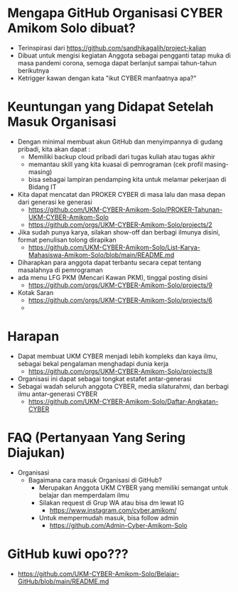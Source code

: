 # Mengapa GitHub Organisasi CYBER Amikom Solo dibuat?
- Terinspirasi dari https://github.com/sandhikagalih/project-kalian
- Dibuat untuk mengisi kegiatan Anggota sebagai pengganti tatap muka di masa pandemi corona, semoga dapat berlanjut sampai tahun-tahun berikutnya
- Ketrigger kawan dengan kata "ikut CYBER manfaatnya apa?"


# Keuntungan yang Didapat Setelah Masuk Organisasi
- Dengan minimal membuat akun GitHub dan menyimpannya di gudang pribadi, kita akan dapat : 
  - Memiliki backup cloud pribadi dari tugas kuliah atau tugas akhir
  - memantau skill yang kita kuasai di pemrograman (cek profil masing-masing)
  - bisa sebagai lampiran pendamping kita untuk melamar pekerjaan di Bidang IT
- Kita dapat mencatat dan PROKER CYBER di masa lalu dan masa depan dari generasi ke generasi
  - https://github.com/UKM-CYBER-Amikom-Solo/PROKER-Tahunan-UKM-CYBER-Amikom-Solo
  - https://github.com/orgs/UKM-CYBER-Amikom-Solo/projects/2
- Jika sudah punya karya, silakan show-off dan berbagi ilmunya disini, format penulisan tolong dirapikan
  - https://github.com/UKM-CYBER-Amikom-Solo/List-Karya-Mahasiswa-Amikom-Solo/blob/main/README.md
- Diharapkan para anggota dapat terbantu secara cepat tentang masalahnya di pemrograman
- ada menu LFG PKM (Mencari Kawan PKM), tinggal posting disini
  - https://github.com/orgs/UKM-CYBER-Amikom-Solo/projects/9
- Kotak Saran
  - https://github.com/orgs/UKM-CYBER-Amikom-Solo/projects/6
  - 

# Harapan
- Dapat membuat UKM CYBER menjadi lebih kompleks dan kaya ilmu, sebagai bekal pengalaman menghadapi dunia kerja
  - https://github.com/orgs/UKM-CYBER-Amikom-Solo/projects/8
- Organisasi ini dapat sebagai tongkat estafet antar-generasi
- Sebagai wadah seluruh anggota CYBER, media silaturahmi, dan berbagi ilmu antar-generasi CYBER
  - https://github.com/UKM-CYBER-Amikom-Solo/Daftar-Angkatan-CYBER

# FAQ (Pertanyaan Yang Sering Diajukan)
  - Organisasi
    - Bagaimana cara masuk Organisasi di GitHub?
      - Merupakan Anggota UKM CYBER yang memiliki semangat untuk belajar dan memperdalam ilmu
      - Silakan request di Grup WA atau bisa dm lewat IG
        - https://www.instagram.com/cyber.amikom/
      - Untuk mempermudah masuk, bisa follow admin
        - https://github.com/Admin-Cyber-Amikom-Solo
# GitHub kuwi opo???
- https://github.com/UKM-CYBER-Amikom-Solo/Belajar-GitHub/blob/main/README.md
